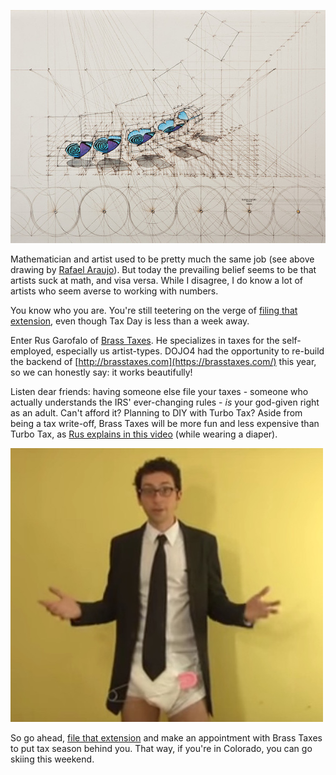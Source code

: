  

![blue-1_grande.jpg](assets/b.jpeg) 

Mathematician and artist used to be pretty much the same job (see above drawing by [Rafael Araujo](https://www.kickstarter.com/projects/1854671654/golden-ratio-coloring-book)). But today the prevailing belief seems to be that artists suck at math, and visa versa.  While I disagree, I do know a lot of artists who seem averse to working with numbers.

You know who you are.  You're still teetering on the verge of [filing that extension](https://brasstaxes.com/extension), even though Tax Day is less than a week away.

Enter Rus Garofalo of [Brass Taxes](https://brasstaxes.com/). He specializes in taxes for the self-employed, especially us artist-types.  DOJO4 had the opportunity to re-build the backend of [http://brasstaxes.com](https://brasstaxes.com/) this year, so we can honestly say: it works beautifully!

Listen dear friends: having someone else file your taxes - someone who actually understands the IRS' ever-changing rules - *is* your god-given right as an adult. Can't afford it?  Planning to DIY with Turbo Tax?  Aside from being a tax write-off, Brass Taxes will be more fun and less expensive than Turbo Tax, as [Rus explains in this video](https://youtu.be/9fEm9Y0cpOI) (while wearing a diaper).

![rus.jpeg](assets/c.jpeg) 

So go ahead, [file that extension](https://brasstaxes.com/extension) and make an appointment with Brass Taxes to put tax season behind you.  That way, if you're in Colorado, you can go skiing this weekend.


